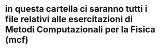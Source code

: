 # in questa cartella ci saranno tutti i file relativi alle esercitazioni di Metodi Computazionali per la Fisica (mcf)
